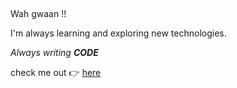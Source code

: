 ##

Wah gwaan !!

I'm always learning and exploring new technologies.

<em>Always writing <strong>CODE</strong> </em>

check me out 👉 [here](https://katongole-isaac.github.io "Isaac")
